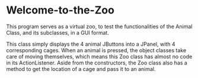 # Welcome-to-the-Zoo
This program serves as a virtual zoo, to test the functionalities of the Animal Class, and its subclasses, in a GUI format.

This class simply displays the 4 animal JButtons into a JPanel, with 4 corresponding cages. When an animal is pressed, the object classes take care of moving themselves, which means this Zoo class has almost no code in its ActionListener. Aside from the constructors, the Zoo class also has a method to get the location of a cage and pass it to an animal.
